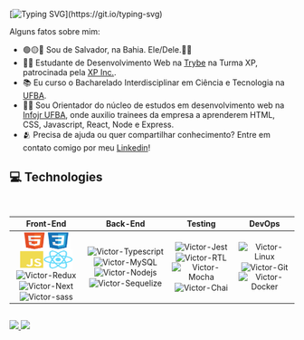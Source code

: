 [![Typing SVG](https://readme-typing-svg.herokuapp.com?duration=5400&color=F4F733&center=verdadeiro&vCenter=falso&lines=Ol%C3%A1%2C+boas+vindas+ao+meu+perfil!;Sou+o+Victor+Hugo+(ou+s%C3%B3+'Vitu')+%3A%5D)](https://git.io/typing-svg)

Alguns fatos sobre mim:

- 🟢🟡🔵 Sou de Salvador, na Bahia. Ele/Dele.🏳️‍🌈
- 👨‍💻 Estudante de Desenvolvimento Web na [Trybe](https://www.betrybe.com/) na Turma XP, patrocinada pela [XP Inc.](https://www.xpinc.com/).
- 📚 Eu curso o Bacharelado Interdisciplinar em Ciência e Tecnologia na [UFBA](https://www.ufba.br/).
- 👨‍💼 Sou Orientador do núcleo de estudos em desenvolvimento web na [Infojr UFBA](https://www.instagram.com/infojrufba/), onde auxilio trainees da empresa a aprenderem HTML, CSS, Javascript, React, Node e Express.
- 🫂 Precisa de ajuda ou quer compartilhar conhecimento? Entre em contato comigo por meu [Linkedin](https://www.linkedin.com/feed/)!


## 💻 Technologies

<div align="center" style="display: inline_block"><br>

Front-End | Back-End | Testing | DevOps
  :-----: | :------: | :------: | :------:
<img align="center" alt="Victor-HTML" height="30" width="42" src="https://raw.githubusercontent.com/devicons/devicon/master/icons/html5/html5-original.svg"><img align="center" alt="Victor-CSS" height="30" width="42" src="https://raw.githubusercontent.com/devicons/devicon/master/icons/css3/css3-original.svg"><img align="center" alt="Victor-Js" height="30" width="42" src="https://raw.githubusercontent.com/devicons/devicon/master/icons/javascript/javascript-plain.svg"><img align="center" alt="Victor-React" height="36" width="52" src="https://raw.githubusercontent.com/devicons/devicon/master/icons/react/react-original.svg"><img align="center" alt="Victor-Redux" height="31" width="44" src="https://cdn.jsdelivr.net/gh/devicons/devicon/icons/redux/redux-original.svg" /><img align="center" alt="Victor-Next" height="31" width="44"  src="https://cdn.jsdelivr.net/gh/devicons/devicon/icons/nextjs/nextjs-line.svg" /> <img align="center" alt="Victor-sass" height="31" width="44" src="https://cdn.jsdelivr.net/gh/devicons/devicon/icons/sass/sass-original.svg" /> | <img align="center" alt="Victor-Typescript" height="30" width="42" src="https://cdn.jsdelivr.net/gh/devicons/devicon/icons/typescript/typescript-original.svg" /> <img align="center" alt="Victor-MySQL" height="48" width="56" src="https://cdn.jsdelivr.net/gh/devicons/devicon/icons/mysql/mysql-original-wordmark.svg"><img align="center" alt="Victor-Nodejs" height="32" width="42" src="https://cdn.jsdelivr.net/gh/devicons/devicon/icons/nodejs/nodejs-original.svg" /><img align="center" alt="Victor-Sequelize" height="34" width="42" src="https://cdn.jsdelivr.net/gh/devicons/devicon/icons/sequelize/sequelize-original.svg" /> | <img align="center" alt="Victor-Jest" height="30" width="48" src="https://cdn.jsdelivr.net/gh/devicons/devicon/icons/jest/jest-plain.svg" /><img align="center" alt="Victor-RTL" height="34" width="34" src="https://testing-library.com/img/octopus-128x128.png" /><img align="center" alt="Victor-Mocha" height="34" width="50" src="https://cdn.jsdelivr.net/gh/devicons/devicon/icons/mocha/mocha-plain.svg" /><img align="center" alt="Victor-Chai" height="36" width="36" src="https://www.chaijs.com/img/chai-logo-small.png" /> | <img align="center" alt="Victor-Linux" height="30" width="42" src="https://cdn.jsdelivr.net/gh/devicons/devicon/icons/linux/linux-original.svg" /><img align="center" alt="Victor-Git" height="30" width="42" src="https://cdn.jsdelivr.net/gh/devicons/devicon/icons/git/git-original.svg" /><img align="center" alt="Victor-Docker" height="41" width="50" src="https://cdn.jsdelivr.net/gh/devicons/devicon/icons/docker/docker-original.svg">

</div>
  
  ##

<div>
  <a href="https://github.com/victorhsms">
  <img height="180em" src="https://github-readme-stats.vercel.app/api?username=victorhsms&show_icons=false&theme=dracula&include_all_commits=true&count_private=true"/>
  <img height="180em" src="https://github-readme-stats.vercel.app/api/top-langs/?username=victorhsms&layout=compact&langs_count=7&theme=dracula"/>
</div>

